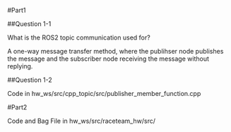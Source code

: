 #Part1

##Question 1-1

What is the ROS2 topic communication used for?

A one-way message transfer method, where the publihser node
publishes the message and the subscriber node receiving the 
message without replying.

##Question 1-2

Code in hw_ws/src/cpp_topic/src/publisher_member_function.cpp

#Part2

Code and Bag File in hw_ws/src/raceteam_hw/src/
